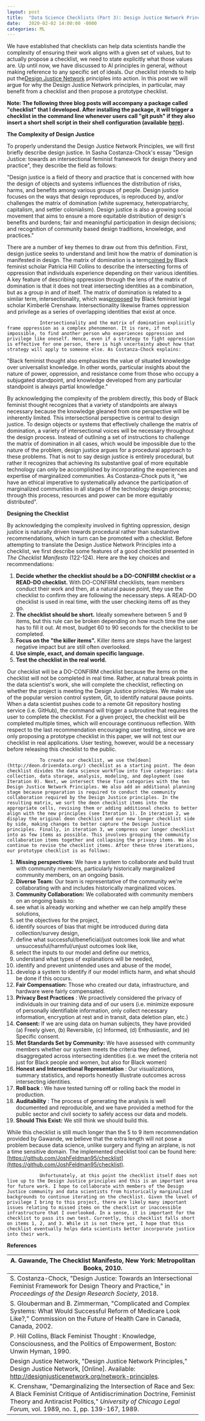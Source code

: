 ```yaml
---
layout: post
title:  "Data Science Checklists (Part 3): Design Justice Network Principles and Checklists for Data Scientists"
date:   2020-02-02 14:00:00 -0000
categories: ML
---
```



We have established that checklists can help data scientists handle the complexity of ensuring their work aligns with a given set of values, but to actually propose a checklist, we need to state explicitly what those values are. Up until now, we have discussed to AI principles in general, without making reference to any specific set of ideals. Our checklist intends to help put the[Design Justice Network](http://designjusticenetwork.org/network-principles) principles into action. In this post we will argue for why the Design Justice Network principles, in particular, may benefit from a checklist and then propose a prototype checklist.

**Note: The following three blog posts will accompany a package called &quot;checklist&quot; that I developed. After installing the package, it will trigger a checklist in the command line whenever users call &quot;git push&quot; if they also insert a short shell script in their shell configuration (available** [**here**](https://github.com/JoshFeldman95/checklist)**).**

**The Complexity of Design Justice**

To properly understand the Design Justice Network Principles, we will first briefly describe design justice. In Sasha Costanza-Chock&#39;s essay &quot;Design Justice: towards an intersectional feminist framework for design theory and practice&quot;, they describe the field as follows:

&quot;Design justice is a field of theory and practice that is concerned with how the design of objects and systems influences the distribution of risks, harms, and benefits among various groups of people. Design justice focuses on the ways that design reproduces, is reproduced by, and/or challenges the matrix of domination (white supremacy, heteropatriarchy, capitalism, and settler colonialism). Design justice is also a growing social movement that aims to ensure a more equitable distribution of design&#39;s benefits and burdens; fair and meaningful participation in design decisions; and recognition of community based design traditions, knowledge, and practices.&quot;

There are a number of key themes to draw out from this definition. First, design justice seeks to understand and limit how the matrix of domination is manifested in design. The matrix of domination is a term[coined by](https://books.google.com/books?id=lbraqrCpA2wC&amp;printsec=frontcover&amp;source=gbs_ge_summary_r&amp;cad=0#v=onepage&amp;q&amp;f=false) Black feminist scholar Patricia Hill Collins to describe the intersecting forms of oppression that individuals experience depending on their various identities. A key feature of describing oppression through the lens of the matrix of domination is that it does not treat intersecting identities as a combination, but as a group in and of itself. The matrix of domination is related to a similar term, intersectionality, which was[proposed](https://chicagounbound.uchicago.edu/cgi/viewcontent.cgi?article=1052&amp;context=uclf) by Black feminist legal scholar Kimberlé Crenshaw. Intersectionality likewise frames oppression and privilege as a series of overlapping identities that exist at once.

                Intersectionality and the matrix of domination explicitly frame oppression as a complex phenomenon. It is rare, if not impossible, to find another person who experiences oppression and privilege like oneself. Hence, even if a strategy to fight oppression is effective for one person, there is high uncertainty about how that strategy will apply to someone else. As Costanza-Chock explains:

&quot;Black feminist thought also emphasizes the value of situated knowledge over universalist knowledge. In other words, particular insights about the nature of power, oppression, and resistance come from those who occupy a subjugated standpoint, and knowledge developed from any particular standpoint is always partial knowledge.&quot;

By acknowledging the complexity of the problem directly, this body of Black feminist thought recognizes that a variety of standpoints are always necessary because the knowledge gleaned from one perspective will be inherently limited. This intersectional perspective is central to design justice. To design objects or systems that effectively challenge the matrix of domination, a variety of intersectional voices will be necessary throughout the design process. Instead of outlining a set of instructions to challenge the matrix of domination in all cases, which would be impossible due to the nature of the problem, design justice argues for a procedural approach to these problems. That is not to say design justice is entirely procedural, but rather it recognizes that achieving its substantive goal of more equitable technology can only be accomplished by incorporating the experiences and expertise of marginalized communities. As Costanza-Chock puts it, &quot;we have an ethical imperative to systematically advance the participation of marginalized communities in all stages of the technology design process; through this process, resources and power can be more equitably distributed&quot;.

**Designing the Checklist**

By acknowledging the complexity involved in fighting oppression, design justice is naturally driven towards procedural rather than substantive recommendations, which in turn can be promoted with a checklist. Before attempting to translate the Design Justice Network Principles into a checklist, we first describe some features of a good checklist presented in _The Checklist Manifesto_ (122-124). Here are the key choices and recommendations:

1. **Decide whether the checklist should be a DO-CONFIRM checklist or a READ-DO checklist.** With DO-CONFIRM checklists, team members conduct their work and then, at a natural pause point, they use the checklist to confirm they are following the necessary steps. A READ-DO checklist is used in real time, with the user checking items off as they go.
2. **The checklist should be short.** Ideally somewhere between 5 and 9 items, but this rule can be broken depending on how much time the user has to fill it out. At most, budget 60 to 90 seconds for the checklist to be completed.
3. **Focus on the &quot;the killer items&quot;.** Killer items are steps have the largest negative impact but are still often overlooked.
4. **Use simple, exact, and domain specific language.**
5. **Test the checklist in the real world.**

Our checklist will be a DO-CONFIRM checklist because the items on the checklist will not be completed in real time. Rather, at natural break points in the data scientist&#39;s work, she will complete the checklist, reflecting on whether the project is meeting the Design Justice principles. We make use of the popular version control system, Git, to identify natural pause points. When a data scientist pushes code to a remote Git repository hosting service (i.e. GitHub), the command will trigger a subroutine that requires the user to complete the checklist. For a given project, the checklist will be completed multiple times, which will encourage continuous reflection. With respect to the last recommendation encouraging user testing, since we are only proposing a prototype checklist in this paper, we will not test our checklist in real applications. User testing, however, would be a necessary before releasing this checklist to the public.

                To create our checklist, we use the[deon](http://deon.drivendata.org/) checklist as a starting point. The deon checklist divides the data science workflow into five categories: data collection, data storage, analysis, modeling, and deployment (see Iteration 0). Next, we intersect these five categories with the ten Design Justice Network Principles. We also add an additional planning stage because preparation is required to conduct the community collaboration required by the Design Justice principles. In the resulting matrix, we sort the deon checklist items into the appropriate cells, revising them or adding additional checks to better align with the new principles (see Iteration 1). In iteration 2, we display the original deon checklist and our new longer checklist side by side, making changes to better capture the Design Justice principles. Finally, in iteration 3, we compress our longer checklist into as few items as possible. This involves grouping the community collaboration items together and collapsing the privacy items. We also continue to revise the checklist items. After these three iterations, our prototype checklist is as follows:

1. **Missing perspectives:** We have a system to collaborate and build trust with community members, particularly historically marginalized community members, on an ongoing basis.
2. **Diverse Team:** Our team is representative of the community we&#39;re collaborating with and includes historically marginalized voices.
3. **Community Collaboration:** We collaborated with community members on an ongoing basis to:
  1. see what is already working and whether we can help amplify these solutions,
  2. set the objectives for the project,
  3. identify sources of bias that might be introduced during data collection/survey design,
  4. define what successful/beneficial/just outcomes look like and what unsuccessful/harmful/unjust outcomes look like,
  5. select the inputs to our model and define our metrics,
  6. understand what types of explanations will be needed,
  7. identify and prevent unintended uses and abuse of the model,
  8. develop a system to identify if our model inflicts harm, and what should be done if this occurs.
4. **Fair Compensation:** Those who created our data, infrastructure, and hardware were fairly compensated.
5. **Privacy Best Practices** : We proactively considered the privacy of individuals in our training data and of our users (i.e. minimize exposure of personally identifiable information, only collect necessary information, encryption at rest and in transit, data deletion plan, etc.)
6. **Consent:** If we are using data on human subjects, they have provided (a) Freely given, (b) Reversible, (c) Informed, (d) Enthusiastic, and (e) Specific consent.
7. **Met Standards Set by Community:** We have assessed with community members whether our system meets the criteria they defined, disaggregated across intersecting identities (i.e. we meet the criteria not just for Black people and women, but also for Black women)
8. **Honest and Intersectional Representation** : Our visualizations, summary statistics, and reports honestly illustrate outcomes across intersecting identities.
9. **Roll back** : We have tested turning off or rolling back the model in production.
10. **Auditability** : The process of generating the analysis is well documented and reproducible, and we have provided a method for the public sector and civil society to safely access our data and models.
11. **Should This Exist:** We still think we should build this.

While this checklist is still much longer than the 5 to 9 item recommendation provided by Gawande, we believe that the extra length will not pose a problem because data science, unlike surgery and flying an airplane, is not a time sensitive domain. The implemented checklist tool can be found here: [https://github.com/JoshFeldman95/checklist](https://github.com/JoshFeldman95/checklist).

                Unfortunately, at this point the checklist itself does not live up to the Design Justice principles and this is an important area for future work. I hope to collaborate with members of the Design Justice community and data scientists from historically marginalized backgrounds to continue iterating on the checklist. Given the level of privilege I bring to this project, there are likely many important issues relating to missed items on the checklist or inaccessible infrastructure that I overlooked. In a sense, it is important for the checklist to pass its own test. Currently, this checklist falls short on items 1, 2, and 3. While it is not there yet, I hope that this checklist eventually helps data scientists better incorporate justice into their work.

**References**

| A. Gawande, The Checklist Manifesto, New York: Metropolitan Books, 2010. |
| --- |
| S. Costanza-Chock, &quot;Design Justice: Towards an Intersectional Feminist Framework for Design Theory and Practice,&quot; in _Proceedings of the Design Research Society_, 2018. |
| S. Glouberman and B. Zimmerman, &quot;Complicated and Complex Systems: What Would Successful Reform of Medicare Look Like?,&quot; Commission on the Future of Health Care in Canada, Canada, 2002. |
| P. Hill Collins, Black Feminist Thought : Knowledge, Consciousness, and the Politics of Empowerment, Boston: Unwin Hyman, 1990. |
| Design Justice Network, &quot;Design Justice Network Principles,&quot; Design Justice Network, [Online]. Available: http://designjusticenetwork.org/network-principles. |
| K. Crenshaw, &quot;Demarginalizing the Intersection of Race and Sex: A Black Feminist Critique of Antidiscrimination Doctrine, Feminist Theory and Antiracist Politics,&quot; _University of Chicago Legal Forum,_ vol. 1989, no. 1, pp. 139-167, 1989. |
